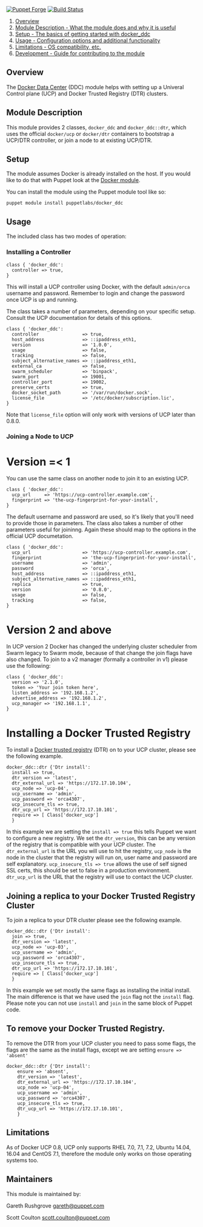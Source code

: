[![Puppet
Forge](http://img.shields.io/puppetforge/v/puppetlabs/docker_ucp.svg)](https://forge.puppetlabs.com/puppetlabs/docker_ucp)
[![Build
Status](https://travis-ci.org/puppetlabs/puppetlabs-docker_ucp.svg?branch=master)](https://travis-ci.org/puppetlabs/puppetlabs-docker_ucp)

1. [Overview](#overview)
2. [Module Description - What the module does and why it is useful](#module-description)
3. [Setup - The basics of getting started with docker_ddc](#setup)
3. [Usage - Configuration options and additional functionality](#setup)
5. [Limitations - OS compatibility, etc.](#limitations)
6. [Development - Guide for contributing to the module](#development)

## Overview

The [Docker Data Center](https://docs.docker.com/datacenter/install/linux/) (DDC)
module helps with setting up a Univeral Control plane (UCP) and Docker Trusted Registry (DTR)
clusters.

## Module Description

This module provides 2 classes, `docker_ddc` and `docker_ddc::dtr`, which uses the
official `docker/ucp` or `docker/dtr` containers to bootstrap a UCP/DTR controller, or join
a node to at existing UCP/DTR.

## Setup

The module assumes Docker is already
installed on the host. If you would like to do that with Puppet look at
the [Docker module](https://forge.puppetlabs.com/garethr/docker).

You can install the module using the Puppet module tool like so:

```
puppet module install puppetlabs/docker_ddc
```

## Usage

The included class has two modes of operation:

### Installing a Controller

```puppet
class { 'docker_ddc':
  controller => true,
}
```

This will install a UCP controller using Docker, with the default
`admin/orca` username and password. Remember to login and change the
password once UCP is up and running.

The class takes a number of parameters, depending on your specific
setup. Consult the UCP documentation for details of this options.

```puppet
class { 'docker_ddc':
  controller                => true,
  host_address              => ::ipaddress_eth1,
  version                   => '1.0.0',
  usage                     => false,
  tracking                  => false,
  subject_alternative_names => ::ipaddress_eth1,
  external_ca               => false,
  swarm_scheduler           => 'binpack',
  swarm_port                => 19001,
  controller_port           => 19002,
  preserve_certs            => true,
  docker_socket_path        => '/var/run/docker.sock',
  license_file              => '/etc/docker/subscription.lic',
}
```

Note that `license_file` option will only work with versions of UCP
later than 0.8.0.

### Joining a Node to UCP

# Version =< 1
You can use the same class on another node to join it to an existing
UCP.

```puppet
class { 'docker_ddc':
  ucp_url     => 'https://ucp-controller.example.com',
  fingerprint => 'the-ucp-fingerprint-for-your-install',
}
```

The default username and password are used, so it's likely that you'll
need to provide those in parameters. The class also takes a number of
other parameters useful for joininng. Again these should map to the
options in the official UCP documetation.

```puppet
class { 'docker_ddc':
  ucp_url                   => 'https://ucp-controller.example.com',
  fingerprint               => 'the-ucp-fingerprint-for-your-install',
  username                  => 'admin',
  password                  => 'orca',
  host_address              => ::ipaddress_eth1,
  subject_alternative_names => ::ipaddress_eth1,
  replica                   => true,
  version                   => '0.8.0',
  usage                     => false,
  tracking                  => false,
}
```
# Version 2 and above
In UCP version 2 Docker has changed the underlying cluster scheduler from Swarm legacy to Swarm mode, because of that change the join flags have also changed.
To join to a v2 manager (formally a controller in v1) please use the following:

```puppet
class { 'docker_ddc':
  version => '2.1.0',
  token => 'Your join token here',
  listen_address => '192.168.1.2',
  advertise_address => '192.168.1.2',
  ucp_manager => '192.168.1.1',
}
```

# Installing a Docker Trusted Registry
To install a [Docker trusted registry](https://docs.docker.com/datacenter/dtr/2.2/guides/) (DTR) on to your UCP cluster, please see the following example.

```puppet 
docker_ddc::dtr {'Dtr install':
  install => true,
  dtr_version => 'latest',
  dtr_external_url => 'https://172.17.10.104',
  ucp_node => 'ucp-04',
  ucp_username => 'admin',
  ucp_password => 'orca4307',
  ucp_insecure_tls => true,
  dtr_ucp_url => 'https://172.17.10.101',
  require => [ Class['docker_ucp'] 
  }
```
In this example we are setting the `install => true` this tells Puppet we want to configure a new registry. We set the `dtr_version`, this can be any version of the registry that is compatible with your UCP cluster. The `dtr_external_url` is the URL you will use to hit the registry, `ucp_node` is the node in the cluster that the registry will run on, user name and password are self explanatory. `ucp_insecure_tls => true` allows the use of self signed SSL certs, this should be set to false in a production environment. `dtr_ucp_url` is the URL that the registry will use to contact the UCP cluster.

## Joining a replica to your Docker Trusted Registry Cluster
To join a replica to your DTR cluster please see the following example.
```puppet
docker_ddc::dtr {'Dtr install':
  join => true,
  dtr_version => 'latest',
  ucp_node => 'ucp-03',
  ucp_username => 'admin',
  ucp_password => 'orca4307',
  ucp_insecure_tls => true,
  dtr_ucp_url => 'https://172.17.10.101',
  require => [ Class['docker_ucp'] 
  }
```

In this example we set mostly the same flags as installing the initial install. The main difference is that we have used the `join` flag not the `install` flag. Please note you can not use `install` and `join` in the same block of Puppet code.

## To remove your Docker Trusted Registry.
To remove the DTR from your UCP cluster you need to pass some flags, the flags are the same as the install flags, except we are setting `ensure => 'absent'` 
```puppet
docker_ddc::dtr {'Dtr install':
    ensure => 'absent',
    dtr_version => 'latest',
    dtr_external_url => 'https://172.17.10.104',
    ucp_node => 'ucp-04',
    ucp_username => 'admin',
    ucp_password => 'orca4307',
    ucp_insecure_tls => true,
    dtr_ucp_url => 'https://172.17.10.101',
    }
```   
  
## Limitations

As of Docker UCP 0.8, UCP only supports RHEL 7.0, 7.1, 7.2, Ubuntu 14.04, 16.04
and CentOS 7.1, therefore the module only works on those operating
systems too.


## Maintainers

This module is maintained by: 

Gareth Rushgrove <gareth@puppet.com>

Scott Coulton <scott.coulton@puppet.com>
